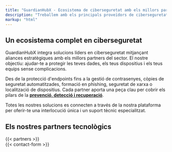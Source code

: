 ```yaml
---
title: "GuardianHubX - Ecosistema de ciberseguretat amb els millors partners"
description: "Treballem amb els principals proveïdors de ciberseguretat per oferir solucions fiables, potents i complementàries: contrasenyes, còpies de seguretat, phishing, antivirus, MDM i més."
markup: "html"
---
```


<main class="container my-5">

  <!-- About Section -->
  <section class="about mb-5">
    <h2 class="text-center mb-4">Un ecosistema complet en ciberseguretat</h2>
    <p class="text-center">
      GuardianHubX integra solucions líders en ciberseguretat mitjançant aliances estratègiques amb els millors partners del sector. El nostre objectiu: ajudar-te a protegir les teves dades, els teus dispositius i els teus equips sense complicacions.
    </p>
    <p class="text-center">
      Des de la protecció d'endpoints fins a la gestió de contrasenyes, còpies de seguretat automatitzades, formació en phishing, seguretat de xarxa o localització de dispositius. Cada partner aporta una peça clau per cobrir els pilars de la <strong><a href="/ca/objectius-ciberseguretat/">prevenció, detecció i recuperació</a></strong>.
    </p>
    <p class="text-center">
      Totes les nostres solucions es connecten a través de la nostra plataforma per oferir-te una interlocució única i un suport tècnic especialitzat.
    </p>
  </section>

  <!-- Partners / Solutions Section -->
  <section class="solutions mb-5">
    <h2 class="text-center mb-4">Els nostres partners tecnològics</h2>
    <div class="row text-center">
      {{< partners >}}
    </div>
  </section>

  <!-- Contact Section -->
  <div id="contact"></div>
  <section class="contact-section mb-5">
    {{< contact-form >}}
  </section>

</main>